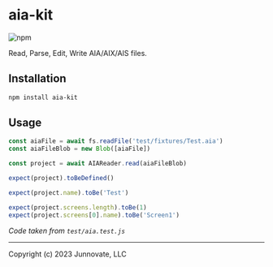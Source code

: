 # aia-kit

![npm](https://img.shields.io/npm/v/aia-kit)

Read, Parse, Edit, Write AIA/AIX/AIS files.

## Installation

```bash
npm install aia-kit
```

## Usage

```javascript
const aiaFile = await fs.readFile('test/fixtures/Test.aia')
const aiaFileBlob = new Blob([aiaFile])

const project = await AIAReader.read(aiaFileBlob)

expect(project).toBeDefined()

expect(project.name).toBe('Test')

expect(project.screens.length).toBe(1)
expect(project.screens[0].name).toBe('Screen1')
```
_Code taken from `test/aia.test.js`_

---

Copyright (c) 2023 Junnovate, LLC
